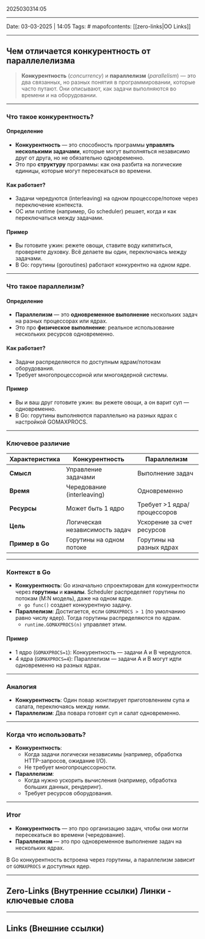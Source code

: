 2025030314:05
___
Date: 03-03-2025 | 14:05
Tags: #
mapofcontents: [[zero-links|OO Links]]
___
## Чем отличается конкурентность от параллелелизма

> **Конкурентность** (*concurrency*) и **параллелизм** (*parallelism*) — это два связанных, но разных понятия в программировании, которые часто путают. Они описывают, как задачи выполняются во времени и на оборудовании.

---
### Что такое конкурентность?
#### Определение

- **Конкурентность** — это способность программы **управлять несколькими задачами**, которые могут выполняться независимо друг от друга, но не обязательно одновременно.
- Это про **структуру** программы: как она разбита на логические единицы, которые могут пересекаться во времени.
#### Как работает?

- Задачи чередуются (interleaving) на одном процессоре/потоке через переключение контекста.
- ОС или runtime (например, Go scheduler) решает, когда и как переключаться между задачами.
#### Пример
  
- Вы готовите ужин: режете овощи, ставите воду кипятиться, проверяете духовку. Всё делаете вы один, переключаясь между задачами.
- В Go: горутины (goroutines) работают конкурентно на одном ядре.

---
### Что такое параллелизм?
#### Определение

- **Параллелизм** — это **одновременное выполнение** нескольких задач на разных процессорах или ядрах.
- Это про **физическое выполнение**: реальное использование нескольких ресурсов одновременно.
#### Как работает?

- Задачи распределяются по доступным ядрам/потокам оборудования.
- Требует многопроцессорной или многоядерной системы.
#### Пример

- Вы и ваш друг готовите ужин: вы режете овощи, а он варит суп — одновременно.
- В Go: горутины выполняются параллельно на разных ядрах с настройкой GOMAXPROCS.

---
### Ключевое различие

|Характеристика|Конкурентность|Параллелизм|
|---|---|---|
|**Смысл**|Управление задачами|Выполнение задач|
|**Время**|Чередование (interleaving)|Одновременно|
|**Ресурсы**|Может быть 1 ядро|Требует >1 ядра/процессоров|
|**Цель**|Логическая независимость задач|Ускорение за счет ресурсов|
|**Пример в Go**|Горутины на одном потоке|Горутины на разных ядрах|

---
### Контекст в Go
  
- **Конкурентность**: Go изначально спроектирован для конкурентности через **горутины** и **каналы**. Scheduler распределяет горутины по потокам (M:N модель), даже на одном ядре.  
    - `go func()` создает конкурентную задачу.
- **Параллелизм**: Достигается, если `GOMAXPROCS > 1` (по умолчанию равно числу ядер). Тогда горутины распределяются по ядрам.  
    - `runtime.GOMAXPROCS(n)` управляет этим.
#### Пример
  
- 1 ядро (`GOMAXPROCS=1`): Конкурентность — задачи A и B чередуются.
- 4 ядра (`GOMAXPROCS=4`): Параллелизм — задачи A и B могут идти одновременно на разных ядрах.
  
---
### Аналогия
  
- **Конкурентность**: Один повар жонглирует приготовлением супа и салата, переключаясь между ними.
- **Параллелизм**: Два повара готовят суп и салат одновременно.
  
---
### Когда что использовать?

- **Конкурентность**:  
    - Когда задачи логически независимы (например, обработка HTTP-запросов, ожидание I/O).
    - Не требует многопроцессорности.
- **Параллелизм**:  
    - Когда нужно ускорить вычисления (например, обработка больших данных, рендеринг).
    - Требует ресурсов оборудования.

---
### Итог

- **Конкурентность** — это про организацию задач, чтобы они могли пересекаться во времени (чередование).
- **Параллелизм** — это про одновременное выполнение задач на нескольких ядрах.

В Go конкурентность встроена через горутины, а параллелизм зависит от `GOMAXPROCS` и доступных ядер.


-----
**Zero-Links**  (Внутренние ссылки) Линки - ключевые слова
-

------
**Links** (Внешние ссылки)
-
